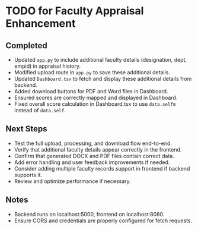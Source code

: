 # TODO for Faculty Appraisal Enhancement

## Completed
- Updated `app.py` to include additional faculty details (designation, dept, empid) in appraisal history.
- Modified upload route in `app.py` to save these additional details.
- Updated `Dashboard.tsx` to fetch and display these additional details from backend.
- Added download buttons for PDF and Word files in Dashboard.
- Ensured scores are correctly mapped and displayed in Dashboard.
- Fixed overall score calculation in Dashboard.tsx to use `data.selfm` instead of `data.self`.

## Next Steps
- Test the full upload, processing, and download flow end-to-end.
- Verify that additional faculty details appear correctly in the frontend.
- Confirm that generated DOCX and PDF files contain correct data.
- Add error handling and user feedback improvements if needed.
- Consider adding multiple faculty records support in frontend if backend supports it.
- Review and optimize performance if necessary.

## Notes
- Backend runs on localhost:5000, frontend on localhost:8080.
- Ensure CORS and credentials are properly configured for fetch requests.

